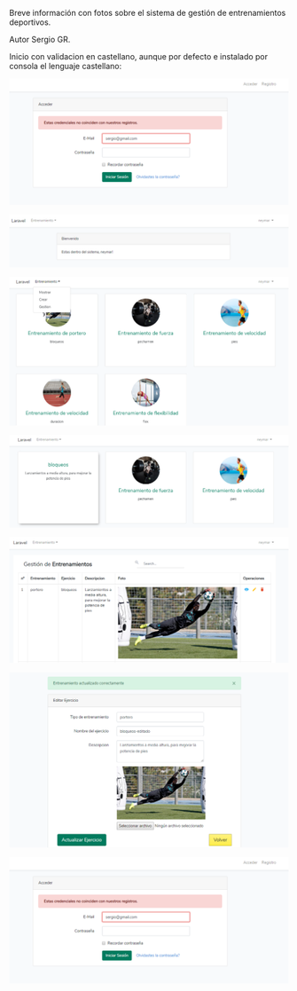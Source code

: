 Breve información con fotos sobre el sistema de gestión de entrenamientos deportivos.

Autor Sergio GR.

Inicio con validacion en castellano, aunque por defecto e instalado por consola el lenguaje castellano:

![Preview](https://raw.githubusercontent.com/sergio-gonzalez11/Laravel-6-Gestor-Entrenamientos-Deportivos/master/fotos-github/1.png)

![Preview](https://raw.githubusercontent.com/sergio-gonzalez11/Laravel-6-Gestor-Entrenamientos-Deportivos/master/fotos-github/2.png)

![Preview](https://raw.githubusercontent.com/sergio-gonzalez11/Laravel-6-Gestor-Entrenamientos-Deportivos/master/fotos-github/3.png)

![Preview](https://raw.githubusercontent.com/sergio-gonzalez11/Laravel-6-Gestor-Entrenamientos-Deportivos/master/fotos-github/4.png)

![Preview](https://raw.githubusercontent.com/sergio-gonzalez11/Laravel-6-Gestor-Entrenamientos-Deportivos/master/fotos-github/5.png)

![Preview](https://raw.githubusercontent.com/sergio-gonzalez11/Laravel-6-Gestor-Entrenamientos-Deportivos/master/fotos-github/6.png)

![Preview](https://raw.githubusercontent.com/sergio-gonzalez11/Laravel-6-Gestor-Entrenamientos-Deportivos/master/fotos-github/1.png)

